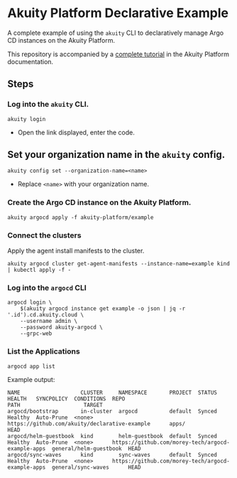 # Akuity Platform Declarative Example
A complete example of using the `akuity` CLI to declaratively manage Argo CD instances on the Akuity Platform.

This repository is accompanied by a [complete tutorial](https://docs.akuity.io/tutorials/declarative-akuity-platform) in the Akuity Platform documentation.

## Steps
### Log into the `akuity` CLI.
```
akuity login
```
- Open the link displayed, enter the code.

## Set your organization name in the `akuity` config.
```
akuity config set --organization-name=<name>
```
- Replace `<name>` with your organization name.

### Create the Argo CD instance on the Akuity Platform.
```
akuity argocd apply -f akuity-platform/example
```

### Connect the clusters
Apply the agent install manifests to the cluster.
```
akuity argocd cluster get-agent-manifests --instance-name=example kind | kubectl apply -f -
```

### Log into the `argocd` CLI
```
argocd login \
    $(akuity argocd instance get example -o json | jq -r '.id').cd.akuity.cloud \
    --username admin \
    --password akuity-argocd \
    --grpc-web
```

### List the Applications
```
argocd app list
```

Example output:
```
NAME                   CLUSTER     NAMESPACE       PROJECT  STATUS  HEALTH   SYNCPOLICY  CONDITIONS  REPO                                               PATH                    TARGET
argocd/bootstrap       in-cluster  argocd          default  Synced  Healthy  Auto-Prune  <none>      https://github.com/akuity/declarative-example      apps/                   HEAD
argocd/helm-guestbook  kind        helm-guestbook  default  Synced  Healthy  Auto-Prune  <none>      https://github.com/morey-tech/argocd-example-apps  general/helm-guestbook  HEAD
argocd/sync-waves      kind        sync-waves      default  Synced  Healthy  Auto-Prune  <none>      https://github.com/morey-tech/argocd-example-apps  general/sync-waves      HEAD
```

